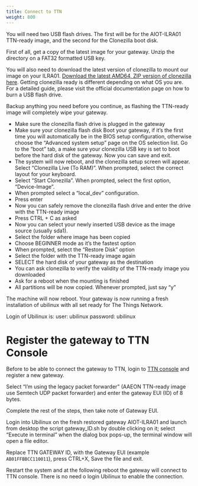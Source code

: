 ```yaml
---
title: Connect to TTN
weight: 800
---
```


You will need two USB flash drives. The first will be for the AIOT-ILRA01 TTN-ready image, and the second for the Clonezilla boot disk.

First of all, get a copy of the latest image for your gateway. Unzip the directory on a FAT32 formatted USB key.

You will also need to download the latest version of clonezilla to mount our image on your ILRA01. [Download the latest AMD64, ZIP version of clonezilla here](http://clonezilla.org/downloads/download.php?branch=stable). Getting clonezilla ready is different depending on what OS you are. For a detailed guide, please visit the official documentation page on how to burn a USB flash drive.

Backup anything you need before you continue, as flashing the TTN-ready image will completely wipe your gateway.

* Make sure the clonezilla flash drive is plugged in the gateway
* Make sure your clonezilla flash disk Boot your gateway, if it’s the first time you will automatically be in the BIOS setup configuration, otherwise choose the “Advanced system setup” page on the OS selection list. Go to the “boot” tab, a make sure your clonezilla USB key is set to boot before the hard disk of the gateway. Now you can save and exit.
* The system will now reboot, and the clonezilla setup screen will appear. Select “Clonezilla Live (To RAM)”. When prompted, select the correct layout for your keyboard.
* Select “Start Clonezilla”. When prompted, select the first option, “Device-Image”.
* When prompted select a “local_dev” configuration.
* Press enter
* Now you can safely remove the clonezilla flash drive and enter the drive with the TTN-ready image
* Press CTRL + C as asked
* Now you can select your newly inserted USB device as the image source (usually sda1).
* Select the folder where image has been copied
* Choose BEGINNER mode as it’s the fastest option
* When prompted, select the “Restore Disk” option
* Select the folder with the TTN-ready image again
* SELECT the hard disk of your gateway as the destination
* You can ask clonezilla to verify the validity of the TTN-ready image you downloaded
* Ask for a reboot when the mounting is finished
* All partitions will be now copied. Whenever prompted, just say “y”

The machine will now reboot. Your gateway is now running a fresh installation of ubilinux with all set ready for The Things Network.

Login of Ubilinux is:   user: ubilinux password: ubilinux


# Register the gateway to TTN Console

Before to be able to connect the gateway to TTN, login to [TTN console](https://console.thethingsnetwork.org/) and register a new gateway.

Select “I’m using the legacy packet forwarder” (AAEON TTN-ready image use Semtech UDP packet forwarder) and enter the gateway EUI (ID) of 8 bytes.

Complete the rest of the steps, then take note of Gateway EUI.

Login into Ubilinux on the fresh restored gateway AIOT-ILRA01 and launch from desktop the script gateway_ID.sh by double clicking on it; select “Execute in terminal” when the dialog box pops-up, the terminal window will open a file editor.

Replace TTN GATEWAY ID, with the Gateway EUI (example `AB01FFBBCC110011`), press CTRL+X, Save the file and exit.

Restart the system and at the following reboot the gateway will connect to TTN console.
There is no need o login Ubilinux to enable the connection.

